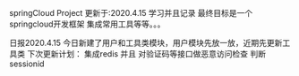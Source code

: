 springCloud Project 更新于:2020.4.15 学习并且记录 最终目标是一个springcloud开发框架 集成常用工具等等。。。

日报2020.4.15 今日新建了用户和工具类模块，用户模块先放一放，近期先更新工具类 下次更新计划： 集成redis 并且 对验证码等接口做恶意访问检查 判断sessionid
